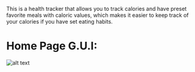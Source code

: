 This is a health tracker that allows you to track calories and have preset favorite meals with caloric values, which makes it easier to keep track of your calories if you have set eating habits.

# Home Page G.U.I:
![alt text](https://github.com/RonaldColyar/Personal-Projects-Public/blob/master/Becky%20Health%20Tracker/Becky%20MainPage%20Gui.png)
